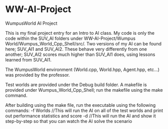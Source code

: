 # WW-AI-Project
WumpusWorld AI Project

This is my final project entry for an Intro to AI class.
My code is only the code within the SUV_AI folders under WW-AI-Project/Wumpus World/Wumpus_World_Cpp_Shell/src/.
Two versions of my AI can be found here; SUV_AI1 and SUV_AI2. These behave very differently from one another; SUV_AI2 scores much higher than SUV_AI1 does, using lessons learned from SUV_AI1.

The WumpusWorld environment (World.cpp, World.hpp, Agent.hpp, etc...) was provided by the professor.

Test worlds are provided under the Debug build folder.
A makefile is provided under Wumpus_World_Cpp_Shell; run the makefile using the make command.

After building using the make file, run the executable using the following commands:
-f Worlds     //This will run the AI on all of the test worlds and print out performance statistics and score
-d            //This will run the AI and show it step-by-step so that you can watch the AI solve the scenario
